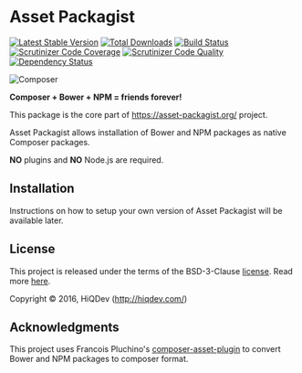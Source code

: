 Asset Packagist
===============

[![Latest Stable Version](https://poser.pugx.org/hiqdev/asset-packagist/v/stable)](https://packagist.org/packages/hiqdev/asset-packagist)
[![Total Downloads](https://poser.pugx.org/hiqdev/asset-packagist/downloads)](https://packagist.org/packages/hiqdev/asset-packagist)
[![Build Status](https://img.shields.io/travis/hiqdev/asset-packagist.svg)](https://travis-ci.org/hiqdev/asset-packagist)
[![Scrutinizer Code Coverage](https://img.shields.io/scrutinizer/coverage/g/hiqdev/asset-packagist.svg)](https://scrutinizer-ci.com/g/hiqdev/asset-packagist/)
[![Scrutinizer Code Quality](https://img.shields.io/scrutinizer/g/hiqdev/asset-packagist.svg)](https://scrutinizer-ci.com/g/hiqdev/asset-packagist/)
[![Dependency Status](https://www.versioneye.com/php/hiqdev:asset-packagist/dev-master/badge.svg)](https://www.versioneye.com/php/hiqdev:asset-packagist/dev-master)

![Composer](https://raw.githubusercontent.com/hiqdev/asset-packagist/master/docs/asset-packagist.png)

**Composer + Bower + NPM = friends forever!**

This package is the core part of https://asset-packagist.org/ project.

Asset Packagist allows installation of Bower and NPM packages as native
Composer packages.

**NO** plugins and **NO** Node.js are required.

## Installation

Instructions on how to setup your own version of Asset Packagist
will be available later.

## License

This project is released under the terms of the BSD-3-Clause [license](LICENSE).
Read more [here](http://choosealicense.com/licenses/bsd-3-clause).

Copyright © 2016, HiQDev (http://hiqdev.com/)

## Acknowledgments

This project uses Francois Pluchino's <a href="https://github.com/francoispluchino/composer-asset-plugin">composer-asset-plugin</a> to convert Bower and NPM packages to composer format.
